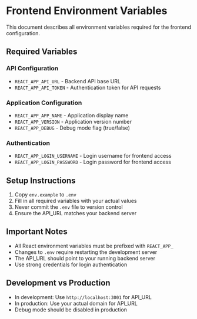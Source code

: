 # Frontend Environment Variables

This document describes all environment variables required for the frontend configuration.

## Required Variables

### API Configuration
- `REACT_APP_API_URL` - Backend API base URL
- `REACT_APP_API_TOKEN` - Authentication token for API requests

### Application Configuration
- `REACT_APP_APP_NAME` - Application display name
- `REACT_APP_VERSION` - Application version number
- `REACT_APP_DEBUG` - Debug mode flag (true/false)

### Authentication
- `REACT_APP_LOGIN_USERNAME` - Login username for frontend access
- `REACT_APP_LOGIN_PASSWORD` - Login password for frontend access

## Setup Instructions

1. Copy `env.example` to `.env`
2. Fill in all required variables with your actual values
3. Never commit the `.env` file to version control
4. Ensure the API_URL matches your backend server

## Important Notes

- All React environment variables must be prefixed with `REACT_APP_`
- Changes to `.env` require restarting the development server
- The API_URL should point to your running backend server
- Use strong credentials for login authentication

## Development vs Production

- In development: Use `http://localhost:3001` for API_URL
- In production: Use your actual domain for API_URL
- Debug mode should be disabled in production
